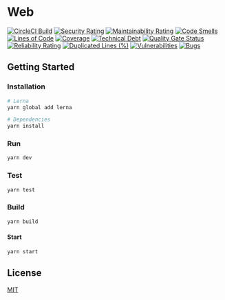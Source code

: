 # Web

[![CircleCI Build](https://circleci.com/gh/rafiandria23/web.svg?style=svg)](https://github.com/rafiandria23/web)
[![Security Rating](https://sonarcloud.io/api/project_badges/measure?project=rafiandria23_web&metric=security_rating)](https://sonarcloud.io/summary/new_code?id=rafiandria23_web)
[![Maintainability Rating](https://sonarcloud.io/api/project_badges/measure?project=rafiandria23_web&metric=sqale_rating)](https://sonarcloud.io/summary/new_code?id=rafiandria23_web)
[![Code Smells](https://sonarcloud.io/api/project_badges/measure?project=rafiandria23_web&metric=code_smells)](https://sonarcloud.io/summary/new_code?id=rafiandria23_web)
[![Lines of Code](https://sonarcloud.io/api/project_badges/measure?project=rafiandria23_web&metric=ncloc)](https://sonarcloud.io/summary/new_code?id=rafiandria23_web)
[![Coverage](https://sonarcloud.io/api/project_badges/measure?project=rafiandria23_web&metric=coverage)](https://sonarcloud.io/summary/new_code?id=rafiandria23_web)
[![Technical Debt](https://sonarcloud.io/api/project_badges/measure?project=rafiandria23_web&metric=sqale_index)](https://sonarcloud.io/summary/new_code?id=rafiandria23_web)
[![Quality Gate Status](https://sonarcloud.io/api/project_badges/measure?project=rafiandria23_web&metric=alert_status)](https://sonarcloud.io/summary/new_code?id=rafiandria23_web)
[![Reliability Rating](https://sonarcloud.io/api/project_badges/measure?project=rafiandria23_web&metric=reliability_rating)](https://sonarcloud.io/summary/new_code?id=rafiandria23_web)
[![Duplicated Lines (%)](https://sonarcloud.io/api/project_badges/measure?project=rafiandria23_web&metric=duplicated_lines_density)](https://sonarcloud.io/summary/new_code?id=rafiandria23_web)
[![Vulnerabilities](https://sonarcloud.io/api/project_badges/measure?project=rafiandria23_web&metric=vulnerabilities)](https://sonarcloud.io/summary/new_code?id=rafiandria23_web)
[![Bugs](https://sonarcloud.io/api/project_badges/measure?project=rafiandria23_web&metric=bugs)](https://sonarcloud.io/summary/new_code?id=rafiandria23_web)

## Getting Started

### Installation

```sh
# Lerna
yarn global add lerna

# Dependencies
yarn install
```

### Run

```sh
yarn dev
```

### Test

```sh
yarn test
```

### Build

```sh
yarn build
```

#### Start

```sh
yarn start
```

## License

[MIT](LICENSE)
